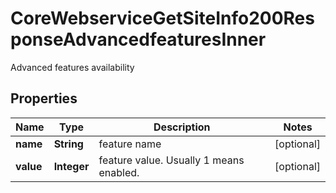 

# CoreWebserviceGetSiteInfo200ResponseAdvancedfeaturesInner

Advanced features availability

## Properties

| Name | Type | Description | Notes |
|------------ | ------------- | ------------- | -------------|
|**name** | **String** | feature name |  [optional] |
|**value** | **Integer** | feature value. Usually 1 means enabled. |  [optional] |



